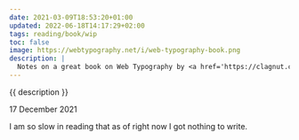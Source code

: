 ```yaml
---
date: 2021-03-09T18:53:20+01:00
updated: 2022-06-18T14:17:29+02:00
tags: reading/book/wip
toc: false
image: https://webtypography.net/i/web-typography-book.png
description: |
  Notes on a great book on Web Typography by <a href='https://clagnut.com/' target='_blank' title='Richard Rutter'>Richard Rutter</a>.
---
```

{{ description }}

<p class='date'><time datetime='2021-12-17T00:53:43+01:00'>17 December 2021</time></p>

I am so slow in reading that as of right now I got nothing to write.
